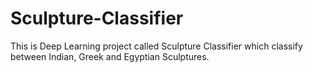 # Sculpture-Classifier
This is Deep Learning project called Sculpture Classifier which classify between Indian, Greek and Egyptian Sculptures.
